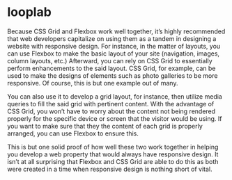 # looplab

Because CSS Grid and Flexbox work well together, it’s highly recommended that web developers capitalize on using them as a tandem in designing a website with responsive design. For instance, in the matter of layouts, you can use Flexbox to make the basic layout of your site (navigation, images, column layouts, etc.) Afterward, you can rely on CSS Grid to essentially perform enhancements to the said layout. CSS Grid, for example, can be used to make the designs of elements such as photo galleries to be more responsive. Of course, this is but one example out of many.

You can also use it to develop a grid layout, for instance, then utilize media queries to fill the said grid with pertinent content. With the advantage of CSS Grid, you won’t have to worry about the content not being rendered properly for the specific device or screen that the visitor would be using. If you want to make sure that they the content of each grid is properly arranged, you can use Flexbox to ensure this.

This is but one solid proof of how well these two work together in helping you develop a web property that would always have responsive design. It isn’t at all surprising that Flexbox and CSS Grid are able to do this as both were created in a time when responsive design is nothing short of vital.

 
